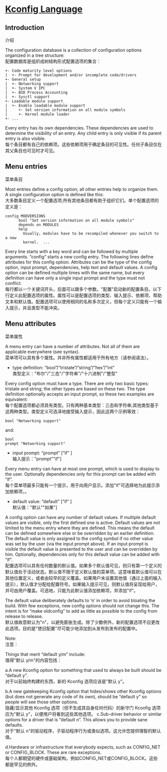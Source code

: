 # [Kconfig Language](https://www.kernel.org/doc/html/latest/kbuild/kconfig-language.html)

## Introduction
介绍

The configuration database is a collection of configuration options organized in a tree structure:\
配置数据库是组织成树结构形式配置选项的集合：

    +- Code maturity level options
    |  +- Prompt for development and/or incomplete code/drivers
    +- General setup
    |  +- Networking support
    |  +- System V IPC
    |  +- BSD Process Accounting
    |  +- Sysctl support
    +- Loadable module support
    |  +- Enable loadable module support
    |     +- Set version information on all module symbols
    |     +- Kernel module loader
    +- ...

Every entry has its own dependencies. These dependencies are used to determine the visibility of an entry. Any child entry is only visible if its parent entry is also visible.\
每个条目都有自己的依赖项。这些依赖项用于确定条目的可见性。任何子条目仅在其父条目也可见时才可见。

## Menu entries
菜单条目

Most entries define a config option; all other entries help to organize them. A single configuration option is defined like this:\
大多数条目定义一个配置选项;所有其他条目都有助于组织它们。单个配置选项的定义是：

    config MODVERSIONS
          bool "Set version information on all module symbols"
          depends on MODULES
          help
            Usually, modules have to be recompiled whenever you switch to a new
            kernel.  ...
            
Every line starts with a key word and can be followed by multiple arguments. “config” starts a new config entry. The following lines define attributes for this config option. Attributes can be the type of the config option, input prompt, dependencies, help text and default values. A config option can be defined multiple times with the same name, but every definition can have only a single input prompt and the type must not conflict.\
每行都以一个关键词开头，后面可以跟多个参数。"配置"启动新的配置条目。以下行定义此配置选项的属性。属性可以是配置选项的类型、输入提示、依赖项、帮助文本和默认值。配置选项可以使用相同的名称多次定义，但每个定义只能有一个输入提示，并且类型不能冲突。

## Menu attributes
菜单属性

A menu entry can have a number of attributes. Not all of them are applicable everywhere (see syntax).\
菜单项可以具有多个属性。并非所有属性都适用于所有地方（请参阅语法）。

- type definition: “bool”/”tristate”/”string”/”hex”/”int”\
类型定义："布尔"/"三态"/"字符串"/"十六进制"/"整型"

Every config option must have a type. There are only two basic types: tristate and string; the other types are based on these two. The type definition optionally accepts an input prompt, so these two examples are equivalent:\
每个配置选项都必须具有类型。只有两种基本类型：三态和字符串;其他类型基于这两种类型。类型定义可选泽地接受输入提示，因此这两个示例等效：

    bool "Networking support"
    
and:

    bool
    prompt "Networking support"

- input prompt: “prompt” <prompt> [“if” <expr>]\
输入提示："prompt"<prompt>"if"<expr>]
    
Every menu entry can have at most one prompt, which is used to display to the user. Optionally dependencies only for this prompt can be added with “if”.\
每个菜单项最多只能有一个提示，用于向用户显示。添加"if"可选择地为此提示添加依赖项，。

- default value: “default” <expr> [“if” <expr>]\
默认值："默认"<expr>"如果"<expr>]
    
A config option can have any number of default values. If multiple default values are visible, only the first defined one is active. Default values are not limited to the menu entry where they are defined. This means the default can be defined somewhere else or be overridden by an earlier definition. The default value is only assigned to the config symbol if no other value was set by the user (via the input prompt above). If an input prompt is visible the default value is presented to the user and can be overridden by him. Optionally, dependencies only for this default value can be added with “if”.\
配置选项可以具有任何数量的默认值。如果多个默认值可见，则只有第一个定义的默认值处于活动状态。默认值不限于定义默认值的菜单项。这意味着默认值可以在其他位置定义，或者由较早的定义覆盖。如果用户未设置其他值（通过上面的输入提示），默认值才分配给配置符号。如果输入提示可见，则默认值将呈现给用户，并可由用户覆盖。可选地，只能为此默认值添加依赖项，并添加"if"。

The default value deliberately defaults to ‘n’ in order to avoid bloating the build. With few exceptions, new config options should not change this. The intent is for “make oldconfig” to add as little as possible to the config from release to release.\
默认值故意默认为"n"，以避免膨胀生成。除了少数例外，新的配置选项不应更改此选项。目的是"使旧配置"尽可能少地添加到从发布到发布的配置中。

Note:\
注意：

Things that merit “default y/m” include:\
值得"默认 y/m"的内容包括：

a.A new Kconfig option for something that used to always be built should be “default y”.\
对于以前始终构建的东西，新的 Kconfig 选项应该是"默认 y"。

b.A new gatekeeping Kconfig option that hides/shows other Kconfig options (but does not generate any code of its own), should be “default y” so people will see    those other options.\
隐藏/显示其他 Kconfig 选项（但不生成其自身任何代码）的新守门 Kconfig 选项应为"默认 y"，以便用户将看到这些其他选项。
c.Sub-driver behavior or similar options for a driver that is “default n”. This allows you to provide sane defaults.\
对于"默认 n"的驱动程序，子驱动程序行为或类似选项。这允许您提供理智的默认值。

d.Hardware or infrastructure that everybody expects, such as CONFIG_NET or CONFIG_BLOCK. These are rare exceptions.\
每个人都期望的硬件或基础架构，例如CONFIG_NET或CONFIG_BLOCK。这些都是罕见的例外。

    


